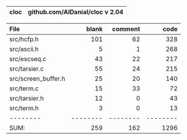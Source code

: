 cloc|github.com/AlDanial/cloc v 2.04
--- | ---

File|blank|comment|code
:-------|-------:|-------:|-------:
src/hcfp.h|101|62|328
src/ascii.h|5|1|268
src/escseq.c|43|22|217
src/tarsier.c|55|24|215
src/screen_buffer.h|25|20|140
src/term.c|15|33|72
src/tarsier.h|12|0|43
src/term.h|3|0|13
--------|--------|--------|--------
SUM:|259|162|1296
